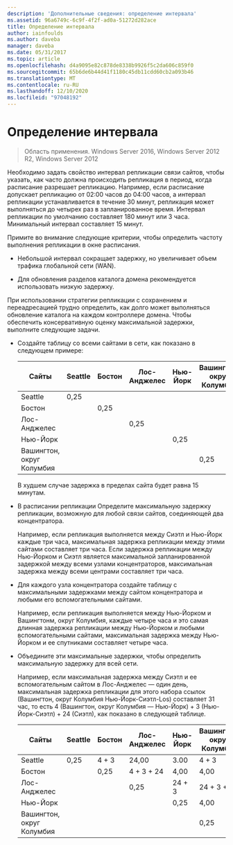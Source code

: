 ```yaml
---
description: 'Дополнительные сведения: определение интервала'
ms.assetid: 96a6749c-6c9f-4f2f-ad0a-51272d282ace
title: Определение интервала
author: iainfoulds
ms.author: daveba
manager: daveba
ms.date: 05/31/2017
ms.topic: article
ms.openlocfilehash: d4a9095e82c878de8338b9926f5c2da606c859f0
ms.sourcegitcommit: 65b6de6b44d41f1180c45db11cdd60cb2a093b46
ms.translationtype: MT
ms.contentlocale: ru-RU
ms.lasthandoff: 12/10/2020
ms.locfileid: "97048192"
---
```

# <a name="determining-the-interval"></a>Определение интервала

>Область применения. Windows Server 2016, Windows Server 2012 R2, Windows Server 2012

Необходимо задать свойство интервал репликации связи сайтов, чтобы указать, как часто должна происходить репликация в период, когда расписание разрешает репликацию. Например, если расписание допускает репликацию от 02:00 часов до 04:00 часов, а интервал репликации устанавливается в течение 30 минут, репликация может выполняться до четырех раз в запланированное время. Интервал репликации по умолчанию составляет 180 минут или 3 часа. Минимальный интервал составляет 15 минут.

Примите во внимание следующие критерии, чтобы определить частоту выполнения репликации в окне расписания.

-   Небольшой интервал сокращает задержку, но увеличивает объем трафика глобальной сети (WAN).

-   Для обновления разделов каталога домена рекомендуется использовать низкую задержку.

При использовании стратегии репликации с сохранением и переадресацией трудно определить, как долго может выполняться обновление каталога на каждом контроллере домена. Чтобы обеспечить консервативную оценку максимальной задержки, выполните следующие задачи.

-   Создайте таблицу со всеми сайтами в сети, как показано в следующем примере:

    |Сайты|Seattle|Бостон|Лос-Анджелес|Нью-Йорк|Вашингтон, округ Колумбия|
    |---------|-----------|----------|---------------|------------|--------------------|
    |Seattle|0,25|||||
    |Бостон||0,25||||
    |Лос-Анджелес|||0,25|||
    |Нью-Йорк||||0,25||
    |Вашингтон, округ Колумбия|||||0,25|

    В худшем случае задержка в пределах сайта будет равна 15 минутам.

-   В расписании репликации Определите максимальную задержку репликации, возможную для любой связи сайтов, соединяющей два концентратора.

    Например, если репликация выполняется между Сиэтл и Нью-Йорк каждые три часа, максимальная задержка репликации между этими сайтами составляет три часа. Если задержка репликации между Нью-Йорком и Сиэтл является максимальной запланированной задержкой между всеми узлами концентраторов, максимальная задержка между всеми центрами составляет три часа.

-   Для каждого узла концентратора создайте таблицу с максимальными задержками между сайтом концентратора и любыми его вспомогательными сайтами.

    Например, если репликация выполняется между Нью-Йорком и Вашингтонм, округ Колумбия, каждые четыре часа и это самая длинная задержка репликации между Нью-Йорком и любыми вспомогательными сайтами, максимальная задержка между Нью-Йорком и ее спутниками составляет четыре часа.

-   Объедините эти максимальные задержки, чтобы определить максимальную задержку для всей сети.

    Например, если максимальная задержка между Сиэтл и ее вспомогательным сайтом в Лос-Анджелес — один день, максимальная задержка репликации для этого набора ссылок (Вашингтон, округ Колумбия Нью-Йорк-Сиэтл-Los) составляет 31 час, то есть 4 (Вашингтон, округ Колумбия — Нью-Йорк) + 3 (Нью-Йорк-Сиэтл) + 24 (Сиэтл), как показано в следующей таблице.

    |Сайты|Seattle|Бостон|Лос-Анджелес|Нью-Йорк|Вашингтон, округ Колумбия|
    |---------|-----------|----------|---------------|------------|--------------------|
    |Seattle|0,25|4 + 3|24,00|3.00|4 + 3|
    |Бостон||0,25|4 + 3 + 24|4,00|4,00|
    |Лос-Анджелес|||0,25|24 + 3|24 + 3 + 4|
    |Нью-Йорк||||0,25|4,00|
    |Вашингтон, округ Колумбия|||||0,25|



